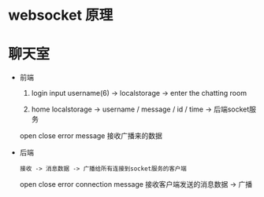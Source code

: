 # websocket 原理

# 聊天室
  - 前端
    
    1. login
        input username(6) -> localstorage -> enter the chatting room

    2. home
        localstorage -> username / message / id / time -> 后端socket服务

    open
    close
    error
    message 接收广播来的数据    

  - 后端

        接收 -> 消息数据 -> 广播给所有连接到socket服务的客户端

    open
    close
    error
    connection
        message 接收客户端发送的消息数据 -> 广播
